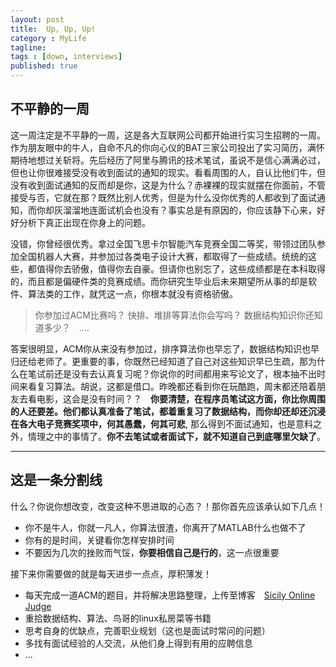 ```yaml
---
layout: post
title:  Up, Up, Up!
category : MyLife
tagline: 
tags : [down, interviews]
published: true
---
```

    
不平静的一周
-----------------------------------------------------------------

这一周注定是不平静的一周，这是各大互联网公司都开始进行实习生招聘的一周。作为朋友眼中的牛人，自命不凡的你向心仪的BAT三家公司投出了实习简历，满怀期待地想过关斩将。先后经历了阿里与腾讯的技术笔试，虽说不是信心满满必过，但也让你很难接受没有收到面试的通知的现实。看看周围的人，自认比他们牛，但没有收到面试通知的反而却是你，这是为什么？赤裸裸的现实就摆在你面前，不管接受与否，它就在那？既然比别人优秀，但是为什么没你优秀的人都收到了面试通知，而你却灰溜溜地连面试机会也没有？事实总是有原因的，你应该静下心来，好好分析下真正出现在你身上的问题。

没错，你曾经很优秀。拿过全国飞思卡尔智能汽车竞赛全国二等奖，带领过团队参加全国机器人大赛，并参加过各类电子设计大赛，都取得了一些成绩。统统的这些，都值得你去骄傲，值得你去自豪。但请你也别忘了，这些成绩都是在本科取得的，而且都是偏硬件类的竞赛成绩。而你研究生毕业后未来期望所从事的却是软件、算法类的工作，就凭这一点，你根本就没有资格骄傲。

>你参加过ACM比赛吗？
>快排、堆排等算法你会写吗？
>数据结构知识你还知道多少？　....

答案很明显，ACM你从来没有参加过，排序算法你也早忘了，数据结构知识也早归还给老师了。更重要的事，你既然已经知道了自己对这些知识早已生疏，那为什么在笔试前还是没有去认真复习呢？你说你的时间都用来写论文了，根本抽不出时间来看复习算法。胡说，这都是借口。昨晚都还看到你在玩酷跑，周末都还陪着朋友去看电影，这会是没有时间？？　**你要清楚，在程序员笔试这方面，你比你周围的人还要差。他们都认真准备了笔试，都着重复习了数据结构，而你却还却还沉浸在各大电子竞赛奖项中，何其愚蠢，何其可悲**, 那么得到不面试通知，也是意料之外，情理之中的事情了。**你不去笔试或者面试下，就不知道自己到底哪里欠缺了**。

---------

这是一条分割线
---------------


什么？你说你想改变，改变这种不思进取的心态？！那你首先应该承认如下几点！

* 你不是牛人，你就一凡人，你算法很渣，你离开了MATLAB什么也做不了
* 你有的是时间，关键看你怎样安排时间
* 不要因为几次的挫败而气馁，**你要相信自己是行的**，这一点很重要

接下来你需要做的就是每天进步一点点，厚积薄发！

* 每天完成一道ACM的题目，并将解决思路整理，上传至博客　[Sicily Online Judge](http://soj.me/)
* 重拾数据结构、算法、鸟哥的linux私房菜等书籍
* 思考自身的优缺点，完善职业规划（这也是面试时常问的问题）
* 多找有面试经验的人交流，从他们身上得到有用的应聘信息
* ...
